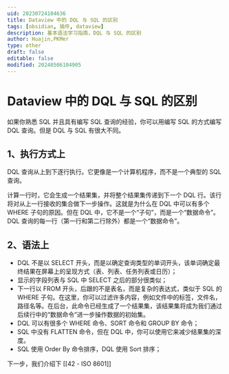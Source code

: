 ```yaml
---
uid: 20230724104636
title: Dataview 中的 DQL 与 SQL 的区别
tags: [obsidian, 插件, dataview]
description: 基本语法学习指南，DQL 与 SQL 的区别
author: Huajin,PKMer
type: other
draft: false
editable: false
modified: 20240506104905
---
```


# Dataview 中的 DQL 与 SQL 的区别

如果你熟悉 SQL 并且具有编写 SQL 查询的经验，你可以用编写 SQL 的方式编写 DQL 查询。但是 DQL 与 SQL 有很大不同。

## 1、执行方式上

DQL 查询从上到下逐行执行。它更像是一个计算机程序，而不是一个典型的 SQL 查询。

计算一行时，它会生成一个结果集，并将整个结果集传递到下一个 DQL 行。该行将对从上一行接收的集合做下一步操作。这就是为什么在 DQL 中可以有多个 WHERE 子句的原因。但在 DQL 中，它不是一个“子句”，而是一个“数据命令”。DQL 查询的每一行（第一行和第二行除外）都是一个“数据命令”。

## 2、语法上

- DQL 不是以 SELECT 开头，而是以确定查询类型的单词开头，该单词确定最终结果在屏幕上的呈现方式（表、列表、任务列表或日历）；
- 显示的字段列表与 SQL 中 SELECT 之后的部分很类似；
- 下一行以 FROM 开头，后跟的不是表名，而是复杂的表达式，类似于 SQL 的 WHERE 子句。在这里，你可以过滤许多内容，例如文件中的标签，文件名，路径名等。在后台，此命令已经生成了一个结果集，该结果集将成为我们通过后续行中的“数据命令”进一步操作数据的初始集。
- DQL 可以有很多个 WHERE 命令、SORT 命令和 GROUP BY 命令；
- SQL 中没有 FLATTEN 命令，但在 DQL 中，你可以使用它来减少结果集的深度。
- SQL 使用 Order By 命令排序，DQL 使用 Sort 排序；

下一步，我们介绍下 [[42 - ISO 8601]]